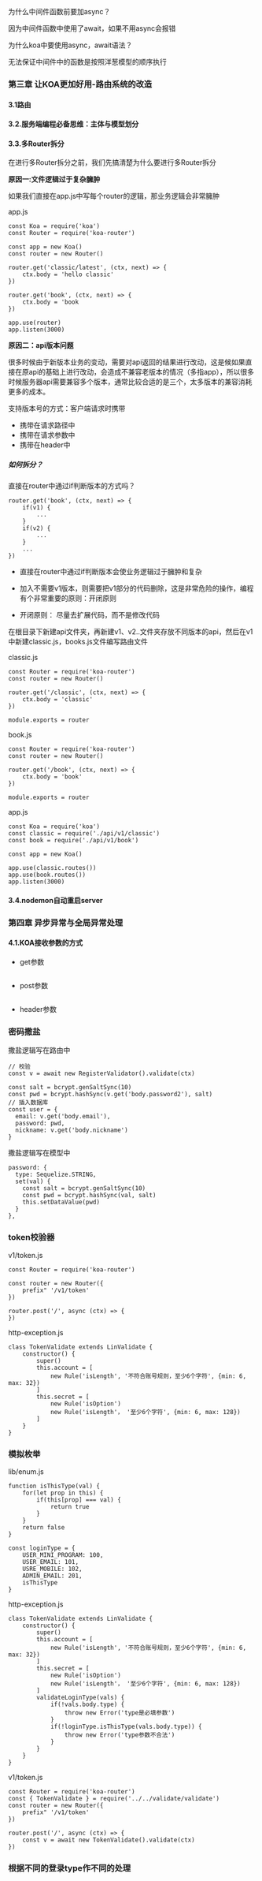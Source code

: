 为什么中间件函数前要加async？

因为中间件函数中使用了await，如果不用async会报错

为什么koa中要使用async，await语法？

无法保证中间件中的函数是按照洋葱模型的顺序执行

### 第三章 让KOA更加好用-路由系统的改造

#### 3.1路由

#### 3.2.服务端编程必备思维：主体与模型划分

#### 3.3.多Router拆分

在进行多Router拆分之前，我们先搞清楚为什么要进行多Router拆分

**原因一:文件逻辑过于复杂臃肿**

如果我们直接在app.js中写每个router的逻辑，那业务逻辑会非常臃肿

app.js

```
const Koa = require('koa')
const Router = require('koa-router')

const app = new Koa()
const router = new Router()

router.get('classic/latest', (ctx, next) => {
	ctx.body = 'hello classic'
})

router.get('book', (ctx, next) => {
	ctx.body = 'book
})

app.use(router)
app.listen(3000)
```

**原因二：api版本问题**

很多时候由于新版本业务的变动，需要对api返回的结果进行改动，这是候如果直接在原api的基础上进行改动，会造成不兼容老版本的情况（多指app），所以很多时候服务器api需要兼容多个版本，通常比较合适的是三个，太多版本的兼容消耗更多的成本。

支持版本号的方式：客户端请求时携带

* 携带在请求路径中
* 携带在请求参数中
* 携带在header中

##### 如何拆分？

直接在router中通过if判断版本的方式吗？

```
router.get('book', (ctx, next) => {
	if(v1) {
		...
	}
	if(v2) {
		...
	}
	...
})
```

* 直接在router中通过if判断版本会使业务逻辑过于臃肿和复杂

* 加入不需要v1版本，则需要把v1部分的代码删除，这是非常危险的操作，编程有个非常重要的原则：开闭原则
* 开闭原则： 尽量去扩展代码，而不是修改代码

在根目录下新建api文件夹，再新建v1、v2..文件夹存放不同版本的api，然后在v1中新建classic.js，books.js文件编写路由文件

classic.js

```
const Router = require('koa-router')
const router = new Router()

router.get('/classic', (ctx, next) => {
	ctx.body = 'classic'
}) 

module.exports = router
```

book.js

```
const Router = require('koa-router')
const router = new Router()

router.get('/book', (ctx, next) => {
	ctx.body = 'book'
}) 

module.exports = router
```

app.js

```
const Koa = require('koa')
const classic = require('./api/v1/classic')
const book = require('./api/v1/book')

const app = new Koa()

app.use(classic.routes())
app.use(book.routes())
app.listen(3000)
```

#### 3.4.nodemon自动重启server

### 第四章 异步异常与全局异常处理

#### 4.1.KOA接收参数的方式

* get参数

```

```

* post参数

```

```

* header参数

### 密码撒盐

撒盐逻辑写在路由中

```
// 校验
const v = await new RegisterValidator().validate(ctx)

const salt = bcrypt.genSaltSync(10)
const pwd = bcrypt.hashSync(v.get('body.password2'), salt)
// 插入数据库
const user = {
  email: v.get('body.email'),
  password: pwd,
  nickname: v.get('body.nickname')
}
```

撒盐逻辑写在模型中

```
password: {
  type: Sequelize.STRING,
  set(val) {
    const salt = bcrypt.genSaltSync(10)
    const pwd = bcrypt.hashSync(val, salt)
    this.setDataValue(pwd)
  }
},
```

### token校验器

v1/token.js

```
const Router = require('koa-router')

const router = new Router({
	prefix" '/v1/token'
})

router.post('/', async (ctx) => {
})
```

http-exception.js

```
class TokenValidate extends LinValidate {
	constructor() {
		super()
		this.account = [		
			new Rule('isLength', '不符合账号规则，至少6个字符', {min: 6, max: 32})
		]
		this.secret = [
			new Rule('isOption')
			new Rule('isLength'， '至少6个字符', {min: 6, max: 128})
		]
	}
}
```

### 模拟枚举

lib/enum.js

```
function isThisType(val) {
	for(let prop in this) {
		if(this[prop] === val) {
			return true
		}
	}
	return false
}

const loginType = {
	USER_MINI_PROGRAM: 100,
	USER_EMAIL: 101,
	USRE_MOBILE: 102,
	ADMIN_EMAIL: 201,
	isThisType
}
```

http-exception.js

```
class TokenValidate extends LinValidate {
	constructor() {
		super()
		this.account = [		
			new Rule('isLength', '不符合账号规则，至少6个字符', {min: 6, max: 32})
		]
		this.secret = [
			new Rule('isOption')
			new Rule('isLength'， '至少6个字符', {min: 6, max: 128})
		]
		validateLoginType(vals) {
			if(!vals.body.type) {
				throw new Error('type是必填参数')
			}
			if(!loginType.isThisType(vals.body.type)) {
				throw new Error('type参数不合法')
			}
		}
	}
}
```

v1/token.js

```
const Router = require('koa-router')
const { TokenValidate } = require('../../validate/validate')
const router = new Router({
	prefix" '/v1/token'
})

router.post('/', async (ctx) => {
	const v = await new TokenValidate().validate(ctx)
})
```

### 根据不同的登录type作不同的处理

